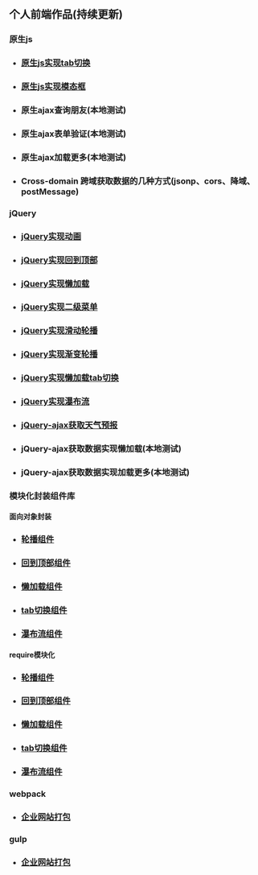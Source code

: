 ## 个人前端作品(持续更新)

### 原生js
- ### [原生js实现tab切换](https://zy343134464.github.io/js-componentLibrary/js/tab.html)
- ### [原生js实现模态框](https://zy343134464.github.io/js-componentLibrary/js/modal.html)
- ### 原生ajax查询朋友(本地测试)
- ### 原生ajax表单验证(本地测试)
- ### 原生ajax加载更多(本地测试)
- ### Cross-domain 跨域获取数据的几种方式(jsonp、cors、降域、postMessage)

### jQuery
- ### [jQuery实现动画](https://zy343134464.github.io/js-componentLibrary/jquery/animation.html)
- ### [jQuery实现回到顶部](https://zy343134464.github.io/js-componentLibrary/jquery/gotop.html)
- ### [jQuery实现懒加载](https://zy343134464.github.io/js-componentLibrary/jquery/lazyload.html)
- ### [jQuery实现二级菜单](https://zy343134464.github.io/js-componentLibrary/jquery/menu.html)
- ### [jQuery实现滑动轮播](https://zy343134464.github.io/js-componentLibrary/jquery/slide-carousel.html)
- ### [jQuery实现渐变轮播](https://zy343134464.github.io/js-componentLibrary/jquery/shade-carousel.html)
- ### [jQuery实现懒加载tab切换](https://zy343134464.github.io/js-componentLibrary/jquery/tab.html)
- ### [jQuery实现瀑布流](https://zy343134464.github.io/js-componentLibrary/jquery/waterfull.html)
- ### [jQuery-ajax获取天气预报](https://zy343134464.github.io/js-componentLibrary/jquery/ajax/weather.html)
- ### jQuery-ajax获取数据实现懒加载(本地测试)
- ### jQuery-ajax获取数据实现加载更多(本地测试)

### 模块化封装组件库

#### 面向对象封装
- ### [轮播组件](https://zy343134464.github.io/js-componentLibrary/senior/组件封装/carousel.html)
- ### [回到顶部组件](https://zy343134464.github.io/js-componentLibrary/senior/组件封装/gotop.html)
- ### [懒加载组件](https://zy343134464.github.io/js-componentLibrary/senior/组件封装/lazyload.html)
- ### [tab切换组件](https://zy343134464.github.io/js-componentLibrary/senior/组件封装/tab.html)
- ### [瀑布流组件](https://zy343134464.github.io/js-componentLibrary/senior/组件封装/waterfull.html)

#### require模块化
- ### [轮播组件](https://zy343134464.github.io/js-componentLibrary/senior/require/carousel-index.html)
- ### [回到顶部组件](https://zy343134464.github.io/js-componentLibrary/senior/require/gotop-index.html)
- ### [懒加载组件](https://zy343134464.github.io/js-componentLibrary/senior/require/lazyload-index.html)
- ### [tab切换组件](https://zy343134464.github.io/js-componentLibrary/senior/require/tab-index.html)
- ### [瀑布流组件](https://zy343134464.github.io/js-componentLibrary/senior/require/waterfull-index.html)

### webpack
- ### [企业网站打包](https://zy343134464.github.io/js-componentLibrary/senior/require/webpack/index.html)

### gulp
- ### [企业网站打包](https://zy343134464.github.io/js-componentLibrary/senior/require/gulp/index.html)